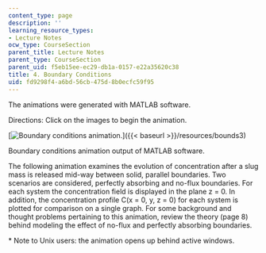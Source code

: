 ```yaml
---
content_type: page
description: ''
learning_resource_types:
- Lecture Notes
ocw_type: CourseSection
parent_title: Lecture Notes
parent_type: CourseSection
parent_uid: f5eb15ee-ec29-db1a-0157-e22a35620c38
title: 4. Boundary Conditions
uid: fd9298f4-a6bd-56cb-475d-8b0ecfc59f95
---
```


The animations were generated with MATLAB software.

Directions: Click on the images to begin the animation.

[![Boundary conditions animation.](/courses/civil-and-environmental-engineering/1-061-transport-processes-in-the-environment-fall-2008/lecture-notes/movie.jpg)]({{< baseurl >}}/resources/bounds3)

Boundary conditions animation output of MATLAB software.

The following animation examines the evolution of concentration after a slug mass is released mid-way between solid, parallel boundaries. Two scenarios are considered, perfectly absorbing and no-flux boundaries. For each system the concentration field is displayed in the plane z = 0. In addition, the concentration profile C(x = 0, y, z = 0) for each system is plotted for comparison on a single graph. For some background and thought problems pertaining to this animation, review the theory (page 8) behind modeling the effect of no-flux and perfectly absorbing boundaries.

\* Note to Unix users: the animation opens up behind active windows.